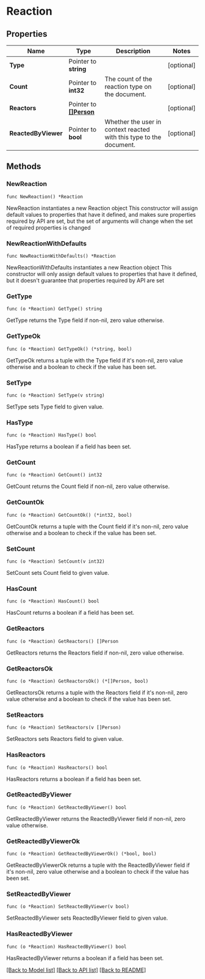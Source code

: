 # Reaction

## Properties

Name | Type | Description | Notes
------------ | ------------- | ------------- | -------------
**Type** | Pointer to **string** |  | [optional] 
**Count** | Pointer to **int32** | The count of the reaction type on the document. | [optional] 
**Reactors** | Pointer to [**[]Person**](Person.md) |  | [optional] 
**ReactedByViewer** | Pointer to **bool** | Whether the user in context reacted with this type to the document. | [optional] 

## Methods

### NewReaction

`func NewReaction() *Reaction`

NewReaction instantiates a new Reaction object
This constructor will assign default values to properties that have it defined,
and makes sure properties required by API are set, but the set of arguments
will change when the set of required properties is changed

### NewReactionWithDefaults

`func NewReactionWithDefaults() *Reaction`

NewReactionWithDefaults instantiates a new Reaction object
This constructor will only assign default values to properties that have it defined,
but it doesn't guarantee that properties required by API are set

### GetType

`func (o *Reaction) GetType() string`

GetType returns the Type field if non-nil, zero value otherwise.

### GetTypeOk

`func (o *Reaction) GetTypeOk() (*string, bool)`

GetTypeOk returns a tuple with the Type field if it's non-nil, zero value otherwise
and a boolean to check if the value has been set.

### SetType

`func (o *Reaction) SetType(v string)`

SetType sets Type field to given value.

### HasType

`func (o *Reaction) HasType() bool`

HasType returns a boolean if a field has been set.

### GetCount

`func (o *Reaction) GetCount() int32`

GetCount returns the Count field if non-nil, zero value otherwise.

### GetCountOk

`func (o *Reaction) GetCountOk() (*int32, bool)`

GetCountOk returns a tuple with the Count field if it's non-nil, zero value otherwise
and a boolean to check if the value has been set.

### SetCount

`func (o *Reaction) SetCount(v int32)`

SetCount sets Count field to given value.

### HasCount

`func (o *Reaction) HasCount() bool`

HasCount returns a boolean if a field has been set.

### GetReactors

`func (o *Reaction) GetReactors() []Person`

GetReactors returns the Reactors field if non-nil, zero value otherwise.

### GetReactorsOk

`func (o *Reaction) GetReactorsOk() (*[]Person, bool)`

GetReactorsOk returns a tuple with the Reactors field if it's non-nil, zero value otherwise
and a boolean to check if the value has been set.

### SetReactors

`func (o *Reaction) SetReactors(v []Person)`

SetReactors sets Reactors field to given value.

### HasReactors

`func (o *Reaction) HasReactors() bool`

HasReactors returns a boolean if a field has been set.

### GetReactedByViewer

`func (o *Reaction) GetReactedByViewer() bool`

GetReactedByViewer returns the ReactedByViewer field if non-nil, zero value otherwise.

### GetReactedByViewerOk

`func (o *Reaction) GetReactedByViewerOk() (*bool, bool)`

GetReactedByViewerOk returns a tuple with the ReactedByViewer field if it's non-nil, zero value otherwise
and a boolean to check if the value has been set.

### SetReactedByViewer

`func (o *Reaction) SetReactedByViewer(v bool)`

SetReactedByViewer sets ReactedByViewer field to given value.

### HasReactedByViewer

`func (o *Reaction) HasReactedByViewer() bool`

HasReactedByViewer returns a boolean if a field has been set.


[[Back to Model list]](../README.md#documentation-for-models) [[Back to API list]](../README.md#documentation-for-api-endpoints) [[Back to README]](../README.md)


